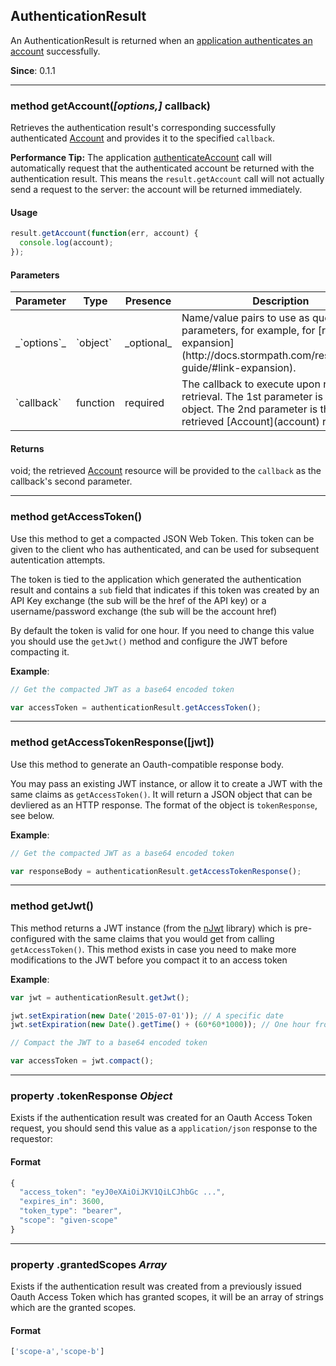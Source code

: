 ## AuthenticationResult

An AuthenticationResult is returned when an [application authenticates an account](application#authenticateAccount) successfully.

**Since**: 0.1.1

---

<a name="getAccount"></a>
### <span class="member">method</span> getAccount(*[options,]* callback)

Retrieves the authentication result's corresponding successfully authenticated [Account](account) and provides it to the specified `callback`.

**Performance Tip:** The application [authenticateAccount](application#authenticateAccount) call will automatically request that the authenticated account be returned with the authentication result.  This means the `result.getAccount` call will not actually send a request to the server: the account will be returned immediately.

#### Usage

```javascript
result.getAccount(function(err, account) {
  console.log(account);
});
```

#### Parameters

<table class="table table-striped table-hover table-curved">
  <thead>
    <tr>
      <th>Parameter</th>
      <th>Type</th>
      <th>Presence</th>
      <th>Description<th>
    </tr>
  </thead>
  <tbody>
    <tr>
      <td>_`options`_</td>
      <td>`object`</td>
      <td>_optional_</td>
      <td>Name/value pairs to use as query parameters, for example, for [resource expansion](http://docs.stormpath.com/rest/product-guide/#link-expansion).</td>
    </tr>
    <tr>
      <td>`callback`</td>
      <td>function</td>
      <td>required</td>
      <td>The callback to execute upon resource retrieval. The 1st parameter is an `Error` object.  The 2nd parameter is the retrieved [Account](account) resource.</td>
        </tr>
  </tbody>
</table>

#### Returns

void; the retrieved [Account](account) resource will be provided to the `callback` as the callback's second parameter.


---

<a name="getAccessToken"></a>
### <span class="member">method</span> getAccessToken()

Use this method to get a compacted JSON Web Token.  This token can be given to the
client who has authenticated, and can be used for subsequent autentication attempts.

The token is tied to the application which generated the authentication result and
contains a `sub` field that indicates if this token was created by an API Key exchange (the sub
will be the href of the API key)
or a username/password exchange (the sub will be the account href)

By default the token is valid for one hour.  If you need to change this value you
should use the `getJwt()` method and configure the JWT before compacting it.

**Example**:

````javascript
// Get the compacted JWT as a base64 encoded token

var accessToken = authenticationResult.getAccessToken();
````


---

<a name="getAccessTokenResponse"></a>
### <span class="member">method</span> getAccessTokenResponse([jwt])

Use this method to generate an Oauth-compatible response body.

You may pass an existing JWT instance, or allow it to create a JWT with
the same claims as `getAccessToken()`.  It will return a JSON object that
can be devliered as an HTTP response.  The format of the object is
`tokenResponse`, see below.

**Example**:

````javascript
// Get the compacted JWT as a base64 encoded token

var responseBody = authenticationResult.getAccessTokenResponse();
````


---

<a name="getJwt"></a>
### <span class="member">method</span> getJwt()

This method returns a JWT instance (from the
[nJwt](https://github.com/jwtk/njwt) library) which is pre-configured with the
same claims that you would get from calling `getAccessToken()`.  This method
exists in case you need to make more modifications to the JWT before you
compact it to an access token

**Example**:

````javascript
var jwt = authenticationResult.getJwt();

jwt.setExpiration(new Date('2015-07-01')); // A specific date
jwt.setExpiration(new Date().getTime() + (60*60*1000)); // One hour from now

// Compact the JWT to a base64 encoded token

var accessToken = jwt.compact();
````


---

<a name="tokenResponse"></a>
### <span class="property">property</span> .tokenResponse <em>Object</em>

Exists if the authentication result was created for an Oauth Access Token request, you should send this value as a `application/json` response to the requestor:

#### Format

```javascript
{
  "access_token": "eyJ0eXAiOiJKV1QiLCJhbGc ...",
  "expires_in": 3600,
  "token_type": "bearer",
  "scope": "given-scope"
}
```

---

<a name="grantedScopes"></a>
### <span class="property">property</span> .grantedScopes <em>Array</em>

Exists if the authentication result was created from a previously issued Oauth Access Token which has granted scopes, it will be an array of strings which are the granted scopes.

#### Format

```javascript
['scope-a','scope-b']
```
